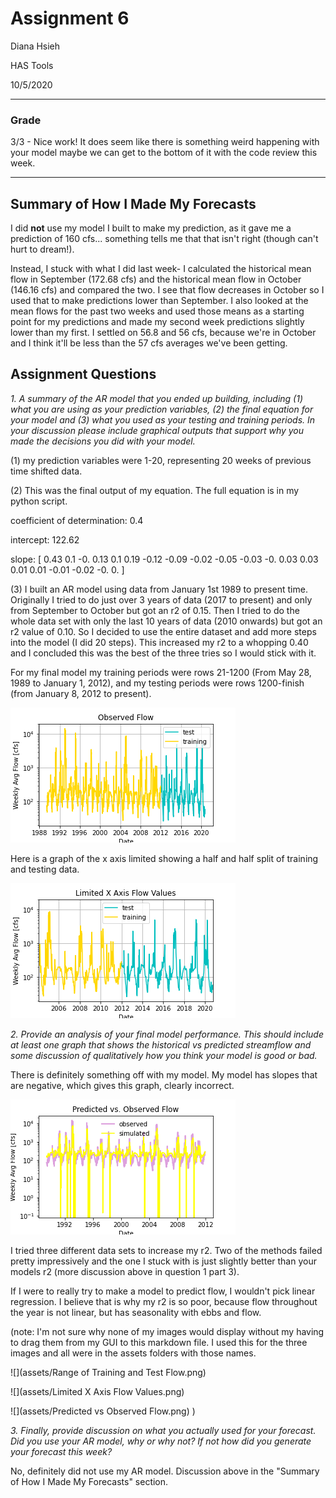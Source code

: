 # Assignment 6
Diana Hsieh

HAS Tools

10/5/2020
- - -
### Grade
3/3 - Nice work! It does seem like there is something weird happening with your model maybe we can get to the bottom of it with the code review this week.
___

## Summary of How I Made My Forecasts

I did **not** use my model I built to make my prediction, as it gave me a prediction of 160 cfs... something tells me that that isn't right (though can't hurt to dream!).

Instead, I stuck with what I did last week- I calculated the historical mean flow in September (172.68 cfs) and the historical mean flow in October (146.16 cfs) and compared the two. I see that flow decreases in October so I used that to make predictions lower than September. I also looked at the mean flows for the past two weeks and used those means as a starting point for my predictions and made my second week predictions slightly lower than my first. I settled on 56.8 and 56 cfs, because we're in October and I think it'll be less than the 57 cfs averages we've been getting.


## Assignment Questions
*1. A summary of the AR model that you ended up building, including (1) what you are using as your prediction variables, (2) the final equation for your model and (3) what you used as your testing and training periods. In your discussion please include graphical outputs that support why you made the decisions you did with your model.*

(1) my prediction variables were 1-20, representing 20 weeks of previous time shifted data.

(2) This was the final output of my equation. The full equation is in my python script.

coefficient of determination: 0.4

intercept: 122.62

  slope: [ 0.43  0.1  -0.    0.13  0.1   0.19 -0.12 -0.09 -0.02 -0.05 -0.03 -0.
  0.03  0.03  0.01  0.01 -0.01 -0.02 -0.    0.  ]


(3) I built an AR model using data from January 1st 1989 to present time. Originally I tried to do just over 3 years of data (2017 to present) and only from September to October but got an r2 of 0.15. Then I tried to do the whole data set with only the last 10 years of data (2010 onwards) but got an r2 value of 0.10. So I decided to use the entire dataset and add more steps into the model (I did 20 steps). This increased my r2 to a whopping 0.40 and I concluded this was the best of the three tries so I would stick with it.

For my final model my training periods were rows 21-1200 (From May 28, 1989 to January 1, 2012), and my testing periods were rows 1200-finish (from January 8, 2012 to present).

![](assets/Hsieh_HW6-bdec988d.png)

Here is a graph of the x axis limited showing a half and half split of training and testing data.

![](assets/Hsieh_HW6-44750757.png)

*2. Provide an analysis of your final model performance. This should include at least one graph that shows the historical vs predicted streamflow and some discussion of qualitatively how you think your model is good or bad.*

There is definitely something off with my model. My model has slopes that are negative, which gives this graph, clearly incorrect.

![](assets/Hsieh_HW6-c8b4ed08.png)


I tried three different data sets to increase my r2. Two of the methods failed pretty impressively and the one I stuck with is just slightly better than your models r2 (more discussion above in question 1 part 3).

If I were to really try to make a model to predict flow, I wouldn't pick linear regression. I believe that is why my r2 is so poor, because flow throughout the year is not linear, but has seasonality with ebbs and flow.

(note: I'm not sure why none of my images would display without my having to drag them from my GUI to this markdown file. I used this for the three images and all were in the assets folders with those names.

![](assets/Range of Training and Test Flow.png)

![](assets/Limited X Axis Flow Values.png)

![](assets/Predicted vs Observed Flow.png) )

*3. Finally, provide discussion on what you actually used for your forecast. Did you use your AR model, why or why not? If not how did you generate your forecast this week?*

No, definitely did not use my AR model. Discussion above in the "Summary of How I Made My Forecasts" section.
